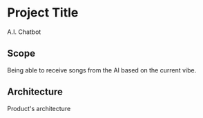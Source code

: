 # Project Title
A.I. Chatbot

## Scope
Being able to receive songs from the AI based on the current vibe.  


## Architecture
Product's architecture




